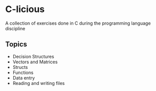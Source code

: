 # C-licious

A collection of exercises done in C during the programming language discipline

Topics
--------------

- Decision Structures
- Vectors and Matrices
- Structs
- Functions
- Data entry
- Reading and writing files
